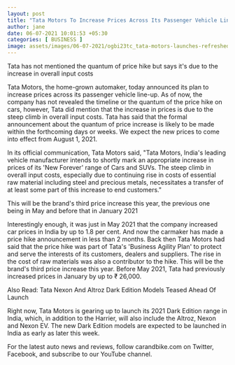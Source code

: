 ```yaml
---
layout: post
title: "Tata Motors To Increase Prices Across Its Passenger Vehicle Line Soon"
author: jane 
date: 06-07-2021 10:01:53 +05:30 
categories: [ BUSINESS ] 
image: assets/images/06-07-2021/ogbi23tc_tata-motors-launches-refreshed-range-of-passenger-vehicles-in-nepal_625x300_12_March_21.jpg
---
```

Tata has not mentioned the quantum of price hike but says it's due to the increase in overall input costs

Tata Motors, the home-grown automaker, today announced its plan to increase prices across its passenger vehicle line-up. As of now, the company has not revealed the timeline or the quantum of the price hike on cars, however, Tata did mention that the increase in prices is due to the steep climb in overall input costs. Tata has said that the formal announcement about the quantum of price increase is likely to be made within the forthcoming days or weeks. We expect the new prices to come into effect from August 1, 2021.

In its official communication, Tata Motors said, "Tata Motors, India's leading vehicle manufacturer intends to shortly mark an appropriate increase in prices of its 'New Forever' range of Cars and SUVs. The steep climb in overall input costs, especially due to continuing rise in costs of essential raw material including steel and precious metals, necessitates a transfer of at least some part of this increase to end customers."

This will be the brand's third price increase this year, the previous one being in May and before that in January 2021

Interestingly enough, it was just in May 2021 that the company increased car prices in India by up to 1.8 per cent. And now the carmaker has made a price hike announcement in less than 2 months. Back then Tata Motors had said that the price hike was part of Tata's 'Business Agility Plan' to protect and serve the interests of its customers, dealers and suppliers. The rise in the cost of raw materials was also a contributor to the hike. This will be the brand's third price increase this year. Before May 2021, Tata had previously increased prices in January by up to ₹ 26,000.

Also Read: Tata Nexon And Altroz Dark Edition Models Teased Ahead Of Launch

Right now, Tata Motors is gearing up to launch its 2021 Dark Edition range in India, which, in addition to the Harrier, will also include the Altroz, Nexon and Nexon EV. The new Dark Edition models are expected to be launched in India as early as later this week.

For the latest auto news and reviews, follow carandbike.com on Twitter, Facebook, and subscribe to our YouTube channel.